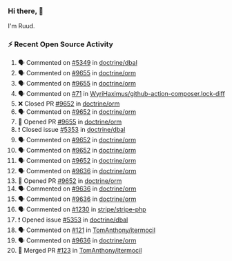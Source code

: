 ### Hi there, 👋

I'm Ruud.
 
### :zap: Recent Open Source Activity

<!--START_SECTION:activity-->
1. 🗣 Commented on [#5349](https://github.com/doctrine/dbal/issues/5349) in [doctrine/dbal](https://github.com/doctrine/dbal)
2. 🗣 Commented on [#9655](https://github.com/doctrine/orm/issues/9655) in [doctrine/orm](https://github.com/doctrine/orm)
3. 🗣 Commented on [#9655](https://github.com/doctrine/orm/issues/9655) in [doctrine/orm](https://github.com/doctrine/orm)
4. 🗣 Commented on [#71](https://github.com/WyriHaximus/github-action-composer.lock-diff/issues/71) in [WyriHaximus/github-action-composer.lock-diff](https://github.com/WyriHaximus/github-action-composer.lock-diff)
5. ❌ Closed PR [#9652](https://github.com/doctrine/orm/pull/9652) in [doctrine/orm](https://github.com/doctrine/orm)
6. 🗣 Commented on [#9652](https://github.com/doctrine/orm/issues/9652) in [doctrine/orm](https://github.com/doctrine/orm)
7. 💪 Opened PR [#9655](https://github.com/doctrine/orm/pull/9655) in [doctrine/orm](https://github.com/doctrine/orm)
8. ❗️ Closed issue [#5353](https://github.com/doctrine/dbal/issues/5353) in [doctrine/dbal](https://github.com/doctrine/dbal)
9. 🗣 Commented on [#9652](https://github.com/doctrine/orm/issues/9652) in [doctrine/orm](https://github.com/doctrine/orm)
10. 🗣 Commented on [#9652](https://github.com/doctrine/orm/issues/9652) in [doctrine/orm](https://github.com/doctrine/orm)
11. 🗣 Commented on [#9652](https://github.com/doctrine/orm/issues/9652) in [doctrine/orm](https://github.com/doctrine/orm)
12. 🗣 Commented on [#9636](https://github.com/doctrine/orm/issues/9636) in [doctrine/orm](https://github.com/doctrine/orm)
13. 💪 Opened PR [#9652](https://github.com/doctrine/orm/pull/9652) in [doctrine/orm](https://github.com/doctrine/orm)
14. 🗣 Commented on [#9636](https://github.com/doctrine/orm/issues/9636) in [doctrine/orm](https://github.com/doctrine/orm)
15. 🗣 Commented on [#9636](https://github.com/doctrine/orm/issues/9636) in [doctrine/orm](https://github.com/doctrine/orm)
16. 🗣 Commented on [#1230](https://github.com/stripe/stripe-php/issues/1230) in [stripe/stripe-php](https://github.com/stripe/stripe-php)
17. ❗️ Opened issue [#5353](https://github.com/doctrine/dbal/issues/5353) in [doctrine/dbal](https://github.com/doctrine/dbal)
18. 🗣 Commented on [#121](https://github.com/TomAnthony/itermocil/issues/121) in [TomAnthony/itermocil](https://github.com/TomAnthony/itermocil)
19. 🗣 Commented on [#9636](https://github.com/doctrine/orm/issues/9636) in [doctrine/orm](https://github.com/doctrine/orm)
20. 🎉 Merged PR [#123](https://github.com/TomAnthony/itermocil/pull/123) in [TomAnthony/itermocil](https://github.com/TomAnthony/itermocil)
<!--END_SECTION:activity-->
